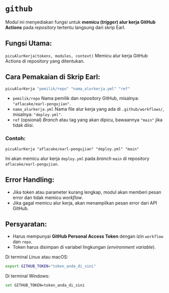 # `github`
Modul ini menyediakan fungsi untuk **memicu (_trigger_) alur kerja GitHub Actions** pada _repository_ tertentu langsung dari skrip Earl.

## Fungsi Utama:
`picuAlurKerja(tokens, modules, context)`
Memicu alur kerja GitHub Actions di repository yang ditentukan.

## Cara Pemakaian di Skrip Earl:
```bash
picuAlurKerja "pemilik/repo" "nama_alurkerja.yml" "ref"
```
- `pemilik/repo`
   Nama pemilik dan _repository_ GitHub, misalnya: `"aflacake/earl-pengujian"`.
- `nama_alurkerja.yml`
  Nama file alur kerja yang ada di `.github/workflows/`, misalnya: `"deploy.yml"`.
- `ref` (opsional)
  _Branch_ atau tag yang akan dipicu, bawaannya `"main"` jika tidak diisi.

### Contoh:
```earl
picuAlurKerja "aflacake/earl-pengujian" "deploy.yml" "main"
```
Ini akan memicu alur kerja `deploy.yml` pada _branch_ `main` di repository `aflacake/earl-pengujian`.

## Error Handling:
- Jika token atau parameter kurang lengkap, modul akan memberi pesan error dan tidak memicu _workflow_.
- Jika gagal memicu alur kerja, akan menampilkan pesan error dari API GitHub.

## Persyaratan:
- Harus mempunyai **GitHub Personal Access Token** dengan izin `workflow` dan `repo`.
- Token harus disimpan di variabel lingkungan (_environment variable_).

Di terminal Linux atau macOS:
```bash
export GITHUB_TOKEN="token_anda_di_sini"
```

Di terminal Windows:
```bash
set GITHUB_TOKEN=token_anda_di_sini
```
